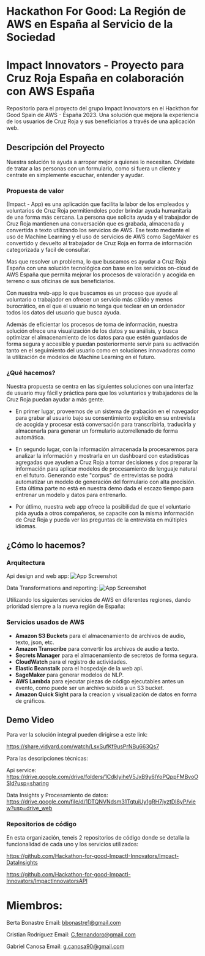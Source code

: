 # Hackathon For Good: La Región de AWS en España al Servicio de la Sociedad

# Impact Innovators - Proyecto para Cruz Roja España en colaboración con AWS España

Repositorio para el proyecto del grupo Impact Innovators en el Hackthon for Good Spain de AWS - España 2023.
Una solución que mejora la experiencia de los usuarios de Cruz Roja y sus beneficiarios a través de una aplicación web.

##  Descripción del Proyecto

Nuestra solución te ayuda a arropar mejor a quienes lo necesitan. Olvídate de tratar a las personas con un formulario, como si fuera un cliente y centrate en simplemente escuchar, entender y ayudar.


### Propuesta de valor

(Impact - App) es una aplicación que facilita la labor de los empleados y voluntarios de Cruz Roja permitiendoles poder brindar ayuda humanitaria de una forma más cercana.
La persona que solicita ayuda y el trabajador de Cruz Roja mantienen una conversación que es grabada, almacenada y convertida a texto utilizando los servicios de AWS.
Ese texto mediante el uso de Machine Learning y el uso de servicios de AWS como SageMaker es convertido y devuelto al trabajador de Cruz Roja en forma de información categorizada y facil de consultar.


Mas que resolver un problema, lo que buscamos es ayudar a Cruz Roja España con una solución	tecnológica con base en los servicios on-cloud de AWS España que permita mejorar los procesos de valoración y acogida en terreno o sus oficinas de sus beneficiarios.

Con nuestra web-app lo que buscamos es un proceso que ayude al voluntario o trabajador en ofrecer un servicio más cálido y menos burocrático, en el que el usuario no tenga que teclear en un ordenador todos los datos del usuario que busca ayuda.

Además de eficientar los procesos de toma de información, nuestra solución ofrece una visualización de los datos y su análisis, y busca optimizar el almacenamiento de los datos para que estén guardados de forma segura y accesible y puedan posteriormente servir para su activación tanto en el seguimiento del usuario como en soluciones innovadoras como la utilización de modelos de Machine Learning en el futuro.

### ¿Qué hacemos?

Nuestra propuesta se centra en las siguientes soluciones con una interfaz de usuario muy fácil y práctica para que los voluntarios y trabajadores de la Cruz Roja puedan ayudar a más gente.

- En primer lugar, proveemos de un sistema de grabación en el navegador para grabar al usuario bajo su consentimiento explícito en su entrevista de acogida y procesar está conversación para transcribirla, traducirla y almacenarla para generar un formulario autorrellenado de forma automática.

-  En segundo lugar, con la información almacenada la procesaremos para analizar la información y mostrarla en un dashboard con estadisticas agregadas que ayuden a Cruz Roja a tomar decisiones y dos preparar la información para aplicar modelos de procesamiento de lenguaje natural en el futuro. Generando este "corpus" de entrevistas se podrá automatizar un modelo de generación del formulario con alta precisión. Esta última parte no está en nuestra demo dada el escazo tiempo para entrenar un modelo y datos para entrenarlo. 

- Por útlimo, nuestra web app ofrece la posibilidad de que el voluntario pida ayuda a otros compañeros, se capacite con la misma información de Cruz Roja y pueda ver las preguntas de la entrevista en múltiples idiomas.

## ¿Cómo lo hacemos?

### Arquitectura

Api design and web app:
![App Screenshot](https://user-images.githubusercontent.com/57040777/236698243-ac45504c-aeef-4bbf-8ec5-e6ed57255057.jpg) 

Data Transformations and reporting:
![App Screenshot](pythonfunctions/Hackathon_AWS-Page-1.jpg) 

Utilizando los siguientes servicios de AWS en diferentes regiones, dando prioridad siempre a la nueva región de España: 

### Servicios usados de AWS
- <b>Amazon S3 Buckets</b> para el almacenamiento de archivos de audio, texto, json, etc.
- <b>Amazon Transcribe</b> para convertir los archivos de audio a texto.
- <b>Secrets Manager</b> para el almacenamiento de secretos de forma segura.
- <b>CloudWatch</b> para el registro de actividades.
- <b>Elastic Beanstalk</b> para el hospedaje de la web api.
- <b>SageMaker</b> para generar modelos de NLP.
- <b>AWS Lambda</b> para ejecutar piezas de código ejecutables antes un evento, como puede ser un archivo subido a un S3 bucket.
- <b>Amazon Quick Sight</b> para la creacion y visualización de datos en forma de gráficos.

## Demo Video

Para ver la solución integral pueden dirigirse a este link: 

https://share.vidyard.com/watch/LsxSufKf9usPrNBu663Qs7 

Para las descripciones técnicas: 

Api service: 
https://drive.google.com/drive/folders/1CdklyiheV5JxB9y6lYoPQppFMBvoOSld?usp=sharing

Data Insights y Procesamiento de datos:
https://drive.google.com/file/d/1DTQNVNdsm31TgtuiUy1gRH7jyztDI8yP/view?usp=drive_web


### Repositorios de código

En esta organización, teneis 2 repositorios de código donde se detalla la funcionalidad de cada uno y los servicios utilizados:

https://github.com/Hackathon-for-good-ImpactI-Innovators/Impact-DataInsights

https://github.com/Hackathon-for-good-ImpactI-Innovators/ImpactInnovatorsAPI


# Miembros: 

Berta Bonastre
Email: bbonastre1@gmail.com  

Cristian Rodríguez 
Email: C.fernandoro@gmail.com  

Gabriel Canosa 
Email: g.canosa90@gmail.com
